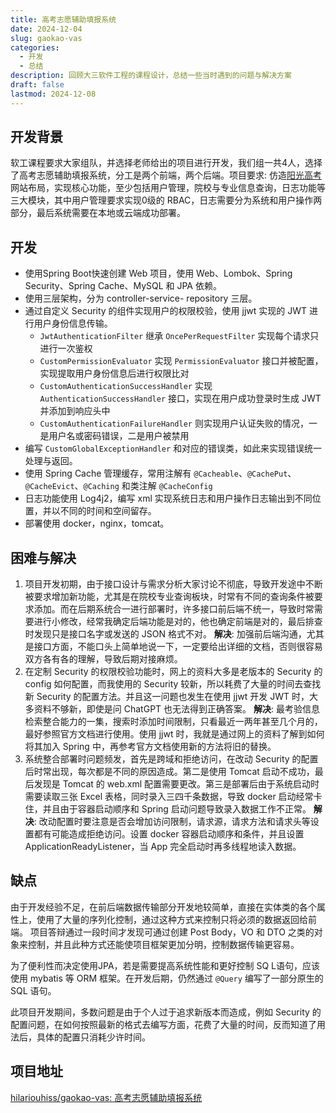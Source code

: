 ```yaml
---
title: 高考志愿辅助填报系统
date: 2024-12-04
slug: gaokao-vas
categories:
  - 开发
  - 总结
description: 回顾大三软件工程的课程设计，总结一些当时遇到的问题与解决方案
draft: false
lastmod: 2024-12-08
---
```


## 开发背景

软工课程要求大家组队，并选择老师给出的项目进行开发，我们组一共4人，选择了高考志愿辅助填报系统，分工是两个前端，两个后端。项目要求: 仿造[阳光高考 ]([阳光高考_教育部高校招生阳光工程指定平台](https://gaokao.chsi.com.cn/))网站布局，实现核心功能，至少包括用户管理，院校与专业信息查询，日志功能等三大模块，其中用户管理要求实现0级的 RBAC，日志需要分为系统和用户操作两部分，最后系统需要在本地或云端成功部署。

## 开发

- 使用Spring Boot快速创建 Web 项目，使用 Web、Lombok、Spring Security、Spring Cache、MySQL 和 JPA 依赖。
- 使用三层架构，分为 controller-service- repository 三层。
- 通过自定义 Security 的组件实现用户的权限校验，使用 jjwt 实现的 JWT 进行用户身份信息传输。
	- `JwtAuthenticationFilter` 继承 `OncePerRequestFilter` 实现每个请求只进行一次鉴权
	- `CustomPermissionEvaluator` 实现 `PermissionEvaluator` 接口并被配置，实现提取用户身份信息后进行权限比对
	- `CustomAuthenticationSuccessHandler` 实现 `AuthenticationSuccessHandler` 接口，实现在用户成功登录时生成 JWT 并添加到响应头中
	- `CustomAuthenticationFailureHandler` 则实现用户认证失败的情况，一是用户名或密码错误，二是用户被禁用
- 编写 `CustomGlobalExceptionHandler` 和对应的错误类，如此来实现错误统一处理与返回。
- 使用 Spring Cache 管理缓存，常用注解有 `@Cacheable`、`@CachePut`、`@CacheEvict`、`@Caching` 和类注解 `@CacheConfig`
- 日志功能使用 Log4j2，编写 xml 实现系统日志和用户操作日志输出到不同位置，并以不同的时间和空间留存。
- 部署使用 docker，nginx，tomcat。

## 困难与解决

1. 项目开发初期，由于接口设计与需求分析大家讨论不彻底，导致开发途中不断被要求增加新功能，尤其是在院校专业查询板块，时常有不同的查询条件被要求添加。而在后期系统合一进行部署时，许多接口前后端不统一，导致时常需要进行小修改，经常我确定后端功能是对的，他也确定前端是对的，最后排查时发现只是接口名字或发送的 JSON 格式不对。
	**解决**: 加强前后端沟通，尤其是接口方面，不能口头上简单地说一下，一定要给出详细的文档，否则很容易双方各有各的理解，导致后期对接麻烦。
1. 在定制 Security 的权限校验功能时，网上的资料大多是老版本的 Security 的 config 如何配置，而我使用的 Security 较新，所以耗费了大量的时间去查找新 Security 的配置方法。并且这一问题也发生在使用 jjwt 开发 JWT 时，大多资料不够新，即使是问 ChatGPT 也无法得到正确答案。
	**解决**: 最考验信息检索整合能力的一集，搜索时添加时间限制，只看最近一两年甚至几个月的，最好参照官方文档进行使用。使用 jjwt 时，我就是通过网上的资料了解到如何将其加入 Spring 中，再参考官方文档使用新的方法将旧的替换。
3. 系统整合部署时问题频发，首先是跨域和拒绝访问，在改动 Security 的配置后时常出现，每次都是不同的原因造成。第二是使用 Tomcat 启动不成功，最后发现是 Tomcat 的 web.xml 配置需要更改。第三是部署后由于系统启动时需要读取三张 Excel 表格，同时录入三四千条数据，导致 docker 启动经常卡住，并且由于容器启动顺序和 Spring 启动问题导致录入数据工作不正常。
	**解决**: 改动配置时要注意是否会增加访问限制，请求源，请求方法和请求头等设置都有可能造成拒绝访问。设置 docker 容器启动顺序和条件，并且设置 ApplicationReadyListener，当 App 完全启动时再多线程地读入数据。

## 缺点

由于开发经验不足，在前后端数据传输部分开发地较简单，直接在实体类的各个属性上，使用了大量的序列化控制，通过这种方式来控制只将必须的数据返回给前端。
项目答辩通过一段时间才发现可通过创建 Post Body，VO 和 DTO 之类的对象来控制，并且此种方式还能使项目框架更加分明，控制数据传输更容易。

为了便利性而决定使用JPA，若是需要提高系统性能和更好控制 SQ L语句，应该使用 mybatis 等 ORM 框架。在开发后期，仍然通过 `@Query` 编写了一部分原生的 SQL 语句。

此项目开发期间，多数问题是由于个人过于追求新版本而造成，例如 Security 的配置问题，在如何按照最新的格式去编写方面，花费了大量的时间，反而知道了用法后，具体的配置只消耗少许时间。

## 项目地址

[hilariouhiss/gaokao-vas: 高考志愿辅助填报系统](https://github.com/hilariouhiss/gaokao-vas)